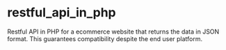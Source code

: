 # restful_api_in_php
Restful API in PHP for a ecommerce website that returns the data in JSON format. This guarantees compatibility despite the end user platform. 
